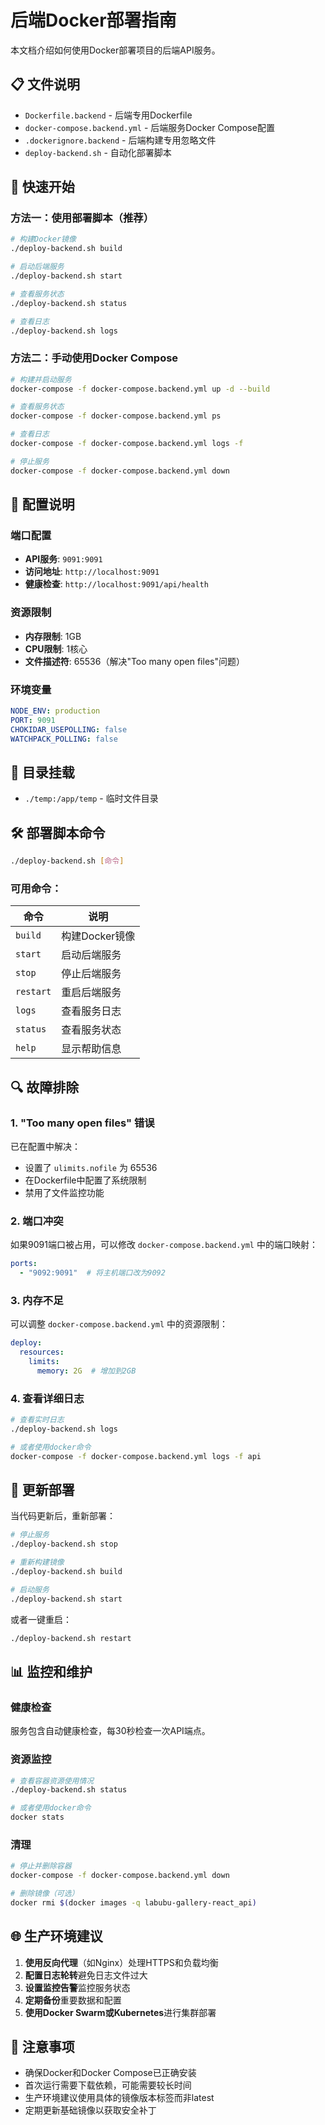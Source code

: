 # 后端Docker部署指南

本文档介绍如何使用Docker部署项目的后端API服务。

## 📋 文件说明

- `Dockerfile.backend` - 后端专用Dockerfile
- `docker-compose.backend.yml` - 后端服务Docker Compose配置
- `.dockerignore.backend` - 后端构建专用忽略文件
- `deploy-backend.sh` - 自动化部署脚本

## 🚀 快速开始

### 方法一：使用部署脚本（推荐）

```bash
# 构建Docker镜像
./deploy-backend.sh build

# 启动后端服务
./deploy-backend.sh start

# 查看服务状态
./deploy-backend.sh status

# 查看日志
./deploy-backend.sh logs
```

### 方法二：手动使用Docker Compose

```bash
# 构建并启动服务
docker-compose -f docker-compose.backend.yml up -d --build

# 查看服务状态
docker-compose -f docker-compose.backend.yml ps

# 查看日志
docker-compose -f docker-compose.backend.yml logs -f

# 停止服务
docker-compose -f docker-compose.backend.yml down
```

## 🔧 配置说明

### 端口配置
- **API服务**: `9091:9091`
- **访问地址**: `http://localhost:9091`
- **健康检查**: `http://localhost:9091/api/health`

### 资源限制
- **内存限制**: 1GB
- **CPU限制**: 1核心
- **文件描述符**: 65536（解决"Too many open files"问题）

### 环境变量
```yaml
NODE_ENV: production
PORT: 9091
CHOKIDAR_USEPOLLING: false
WATCHPACK_POLLING: false
```

## 📁 目录挂载

- `./temp:/app/temp` - 临时文件目录

## 🛠️ 部署脚本命令

```bash
./deploy-backend.sh [命令]
```

### 可用命令：

| 命令 | 说明 |
|------|------|
| `build` | 构建Docker镜像 |
| `start` | 启动后端服务 |
| `stop` | 停止后端服务 |
| `restart` | 重启后端服务 |
| `logs` | 查看服务日志 |
| `status` | 查看服务状态 |
| `help` | 显示帮助信息 |

## 🔍 故障排除

### 1. "Too many open files" 错误

已在配置中解决：
- 设置了 `ulimits.nofile` 为 65536
- 在Dockerfile中配置了系统限制
- 禁用了文件监控功能

### 2. 端口冲突

如果9091端口被占用，可以修改 `docker-compose.backend.yml` 中的端口映射：
```yaml
ports:
  - "9092:9091"  # 将主机端口改为9092
```

### 3. 内存不足

可以调整 `docker-compose.backend.yml` 中的资源限制：
```yaml
deploy:
  resources:
    limits:
      memory: 2G  # 增加到2GB
```

### 4. 查看详细日志

```bash
# 查看实时日志
./deploy-backend.sh logs

# 或者使用docker命令
docker-compose -f docker-compose.backend.yml logs -f api
```

## 🔄 更新部署

当代码更新后，重新部署：

```bash
# 停止服务
./deploy-backend.sh stop

# 重新构建镜像
./deploy-backend.sh build

# 启动服务
./deploy-backend.sh start
```

或者一键重启：
```bash
./deploy-backend.sh restart
```

## 📊 监控和维护

### 健康检查
服务包含自动健康检查，每30秒检查一次API端点。

### 资源监控
```bash
# 查看容器资源使用情况
./deploy-backend.sh status

# 或者使用docker命令
docker stats
```

### 清理
```bash
# 停止并删除容器
docker-compose -f docker-compose.backend.yml down

# 删除镜像（可选）
docker rmi $(docker images -q labubu-gallery-react_api)
```

## 🌐 生产环境建议

1. **使用反向代理**（如Nginx）处理HTTPS和负载均衡
2. **配置日志轮转**避免日志文件过大
3. **设置监控告警**监控服务状态
4. **定期备份**重要数据和配置
5. **使用Docker Swarm或Kubernetes**进行集群部署

## 📝 注意事项

- 确保Docker和Docker Compose已正确安装
- 首次运行需要下载依赖，可能需要较长时间
- 生产环境建议使用具体的镜像版本标签而非latest
- 定期更新基础镜像以获取安全补丁